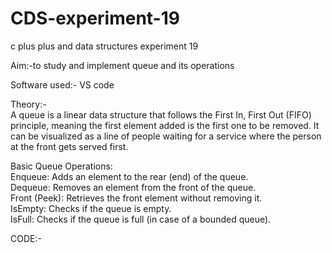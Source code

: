 # CDS-experiment-19
c plus plus and data structures experiment 19

Aim:-to study and implement queue and its operations <br>

Software used:- VS code <br>

Theory:-<br>
A queue is a linear data structure that follows the First In, First Out (FIFO) principle, meaning the first element added is the first one to be removed. It can be visualized as a line of people waiting for a service where the person at the front gets served first.<br>

Basic Queue Operations:<br>
Enqueue: Adds an element to the rear (end) of the queue.<br>
Dequeue: Removes an element from the front of the queue.<br>
Front (Peek): Retrieves the front element without removing it.<br>
IsEmpty: Checks if the queue is empty.<br>
IsFull: Checks if the queue is full (in case of a bounded queue).<br>

CODE:-<br>
